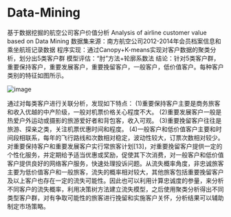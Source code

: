 # Data-Mining
基于数据挖掘的航空公司客户价值分析 Analysis of airline customer value based on Data Mining
数据集来源：南方航空公司2012-2014年会员档案信息和乘坐航班记录数据
程序实现：通过Canopy+K-means实现对客户数据的聚类分析，划分出5类客户群
模型评估：“肘”方法+轮廓系数法
结论：针对5类客户群，重要保持客户，重要发展客户，重要挽留客户，一般客户，低价值客户。每种客户类别的特征如图所示。
 
![image](https://cdn.nlark.com/yuque/0/2022/png/26041008/1671971696136-assets/web-upload/dcc8df5d-118c-4f9d-ab27-cc48e0d9774b.png)

通过对每类客户进行关联分析，发现如下特点：
(1)重要保持客户主要是商务旅客和收入优越的中产阶级，一般对机票价格关心程度不大。
(2)重要发展客户一般是热爱户外运动或摄影的旅游爱好者和背包客，收入可观。
(3)重要挽留客户往往是旅游、探亲之类，关注机票优惠时间和程度。
(4)一般客户和低价值客户主要和时间段相联系，每年的飞行路线和次数相对稳定，波动性较大，订票次数相对较少。
对重要保持客户和重要发展客户实行常旅客计划[13]，对重要挽留客户提供一定的个性化服务，并定期给予适当优惠或奖励，促使其下次消费，对一般客户和低价值客户提供良好的网络客户服务，快速处理投诉问题。从流失概率角度，非忠诚旅客主要为低价值客户和一般旅客，流失的概率相对较大，其他旅客包括重要挽留客户及以上客户也存在一定的流失可能性。因此也可以利用计算忠诚度的参量，来分析不同客户的流失概率，利用决策树方法建立流失模型，之后使用聚类分析得出不同类型客户群，对有争取可能性的旅客进行挽留和实施客户关怀，分析结果可以辅助制定市场策略。

